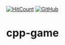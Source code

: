 [![HitCount](http://hits.dwyl.io/girincute/cpp-game.svg)](http://hits.dwyl.io/girincute/cpp-game)
[![GitHub](https://img.shields.io/github/license/mashape/apistatus.svg?style=popout-square)](https://github.com/girincute/cpp-game/blob/master/LICENSE)
# cpp-game
